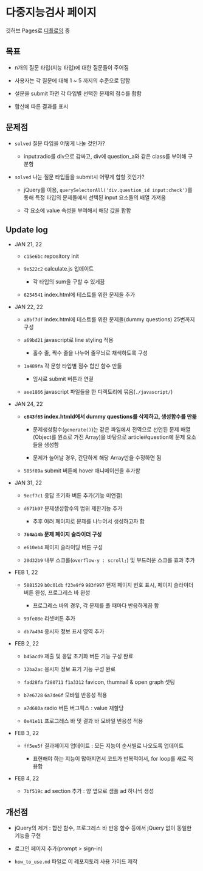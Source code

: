 # 다중지능검사 페이지

깃허브 Pages로 [디플로잉](https://hajun-myoung.github.io/multi-test/) 중

## 목표

- n개의 질문 타입(지능 타입)에 대한 질문들이 주어짐

- 사용자는 각 질문에 대해 1 ~ 5 까지의 수준으로 답함

- 설문을 submit 하면 각 타입별 선택한 문제의 점수를 합함

- 합산에 따른 결과를 표시

## 문제점

- `solved` 질문 타입을 어떻게 나눌 것인가?

  - input:radio를 div으로 감싸고, div에 question_a와 같은 class를 부여해 구분함

- `solved` 나눈 질문 타입들을 submit시 어떻게 합할 것인가?

  - jQuery를 이용, `querySelectorAll('div.question_id input:check')`를 통해 특정 타입의 문제들에서 선택된 input 요소들의 배열 가져옴

  - 각 요소에 value 속성을 부여해서 해당 값을 합함

## Update log

- JAN 21, 22

  - `c15e6bc` repository init

  - `9e522c2` calculate.js 업데이트

    - 각 타입의 sum을 구할 수 있게끔

  - `6254541` index.html에 테스트를 위한 문제들 추가

- JAN 22, 22

  - `a8bf7df` index.html에 테스트를 위한 문제들(dummy questions) 25번까지 구성

  - `a69bd21` javascript로 line styling 적용

    - 홀수 줄, 짝수 줄을 나누어 줄무늬로 채색하도록 구성

  - `1a489fa` 각 문항 타입별 점수 합산 함수 만듦

    - 임시로 submit 버튼과 연결

  - `aee1866` javascript 파일들을 한 디렉토리에 묶음(`./javascript/`)

- JAN 24, 22

  - **`c643f65` index.htmld에서 dummy questions를 삭제하고, 생성함수를 만듦**

    - 문제생성함수(`generate()`)는 같은 파일에서 전역으로 선언된 문제 배열(Object를 원소로 가진 Array)을 바탕으로 article#question에 문제 요소들을 생성함

    - 문제가 늘어날 경우, 간단하게 해당 Array만을 수정하면 됨

  - `585f89a` submit 버튼에 hover 애니메이션을 추가함

- JAN 31, 22

  - `9ecf7c1` 응답 초기화 버튼 추가(기능 미연결)

  - `d671b97` 문제생성함수의 범위 제한기능 추가

    - 추후 여러 페이지로 문제를 나누어서 생성하고자 함

  - **`764a14b` 문제 페이지 슬라이더 구성**

  - `e610eb4` 페이지 슬라이딩 버튼 구성

  - `20d32b9` 내부 스크롤(`overflow-y : scroll;`) 및 부드러운 스크롤 효과 추가

- FEB 1, 22

  - `5881529` `b0c01db` `f23e9f9` `983f997` 현재 페이지 번호 표시, 페이지 슬라이더 버튼 완성, 프로그레스 바 완성

    - 프로그레스 바의 경우, 각 문제를 풀 때마다 반응하게끔 함

  - `99fe08e` 리셋버튼 추가

  - `db7a494` 응시자 정보 표시 영역 추가

- FEB 2, 22

  - `b45acd9` 제출 및 응답 초기화 버튼 기능 구성 완료

  - `12ba2ac` 응시자 정보 표기 기능 구성 완료

  - `fad28fa` `f280711` `f1a3312` favicon, thumnail & open graph 셋팅

  - `b7e6728` `6a7de6f` 모바일 반응성 적용

  - `a7d680a` radio 버튼 버그픽스 : value 재할당

  - `0e41e11` 프로그레스 바 및 결과 바 모바일 반응성 적용

- FEB 3, 22

  - `ff5ee5f` 결과페이지 업데이트 : 모든 지능이 순서별로 나오도록 업데이트

    - 표현해야 하는 지능이 많아지면서 코드가 반복적이서, for loop를 새로 적용함

- FEB 4, 22

  - `7bf519c` ad section 추가 : 양 옆으로 샘플 ad 하나씩 생성

## 개선점

- jQuery의 제거 : 합산 함수, 프로그레스 바 반응 함수 등에서 jQuery 없이 동일한 기능을 구현

- 로그인 페이지 추가(prompt > sign-in)

- `how_to_use.md` 파일로 이 레포지토리 사용 가이드 제작
